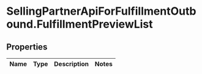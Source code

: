 # SellingPartnerApiForFulfillmentOutbound.FulfillmentPreviewList

## Properties
Name | Type | Description | Notes
------------ | ------------- | ------------- | -------------
